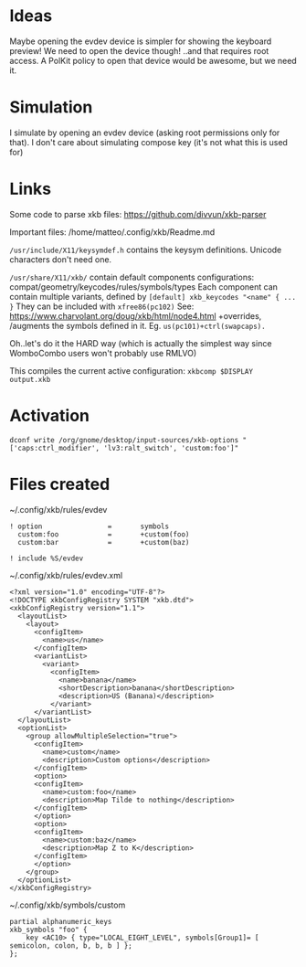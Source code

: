# Ideas

Maybe opening the evdev device is simpler for showing the keyboard preview!
[](https://xkbcommon.org/doc/current/md_doc_quick_guide.html)
We need to open the device though! ..and that requires root access.
A PolKit policy to open that device would be awesome, but we need it.

# Simulation

I simulate by opening an evdev device (asking root permissions only for that).
I don't care about simulating compose key (it's not what this is used for)

# Links

Some code to parse xkb files:
https://github.com/divvun/xkb-parser

Important files:
/home/matteo/.config/xkb/Readme.md


`/usr/include/X11/keysymdef.h` contains the keysym definitions.
Unicode characters don't need one.

`/usr/share/X11/xkb/` contain default components configurations:
compat/geometry/keycodes/rules/symbols/types
Each component can contain multiple variants, defined by
`[default] xkb_keycodes "<name" { ... }`
They can be included with `xfree86(pc102)`
See: https://www.charvolant.org/doug/xkb/html/node4.html
+overrides, /augments the symbols defined in it.
Eg. `us(pc101)+ctrl(swapcaps).`

Oh..let's do it the HARD way (which is actually the simplest way since
WomboCombo users won't probably use RMLVO)


This compiles the current active configuration: `xkbcomp $DISPLAY output.xkb`


# Activation

```
dconf write /org/gnome/desktop/input-sources/xkb-options "['caps:ctrl_modifier', 'lv3:ralt_switch', 'custom:foo']"
```

# Files created

~/.config/xkb/rules/evdev
```
! option                =       symbols
  custom:foo            =       +custom(foo)
  custom:bar            =       +custom(baz)

! include %S/evdev
```

~/.config/xkb/rules/evdev.xml
```
<?xml version="1.0" encoding="UTF-8"?>
<!DOCTYPE xkbConfigRegistry SYSTEM "xkb.dtd">
<xkbConfigRegistry version="1.1">
  <layoutList>              
    <layout>               
      <configItem>        
        <name>us</name>  
      </configItem>     
      <variantList>                             
        <variant>                               
          <configItem>                          
            <name>banana</name>                 
            <shortDescription>banana</shortDescription>     
            <description>US (Banana)</description>       
          </variant>                                     
      </variantList>                                     
  </layoutList>                                          
  <optionList>                                           
    <group allowMultipleSelection="true">                
      <configItem>                                       
        <name>custom</name>                              
        <description>Custom options</description>        
      </configItem>                                      
      <option>                                           
      <configItem>                                       
        <name>custom:foo</name>                          
        <description>Map Tilde to nothing</description>  
      </configItem>                                      
      </option>                                          
      <option>                                           
      <configItem>                                       
        <name>custom:baz</name>                          
        <description>Map Z to K</description>            
      </configItem>                                      
      </option>                                          
    </group>                                             
  </optionList>                                          
</xkbConfigRegistry>   
```

~/.config/xkb/symbols/custom
```
partial alphanumeric_keys
xkb_symbols "foo" {
    key <AC10> { type="LOCAL_EIGHT_LEVEL", symbols[Group1]= [ semicolon, colon, b, b, b ] };                                                            
};
```
